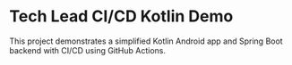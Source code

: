 # Tech Lead CI/CD Kotlin Demo

This project demonstrates a simplified Kotlin Android app and Spring Boot backend with CI/CD using GitHub Actions.